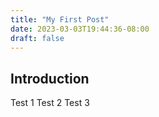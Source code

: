 ```yaml
---
title: "My First Post"
date: 2023-03-03T19:44:36-08:00
draft: false
---
```

## Introduction

Test 1
Test 2
Test 3